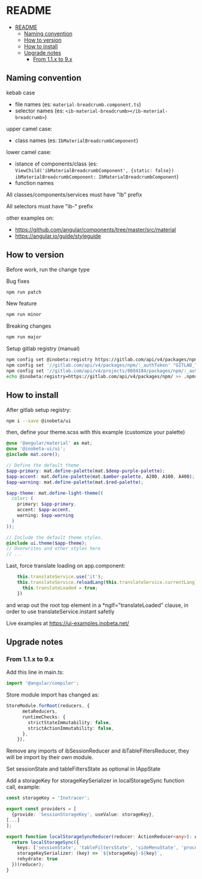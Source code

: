 # README

- [README](#readme)
  - [Naming convention](#naming-convention)
  - [How to version](#how-to-version)
  - [How to install](#how-to-install)
  - [Upgrade notes](#upgrade-notes)
    - [From 1.1.x to 9.x](#from-11x-to-9x)

## Naming convention

kebab case

- file names (es: `material-breadcrumb.component.ts`)
- selector names (es: `<ib-material-breadcrumb></ib-material-breadcrumb>`)

upper camel case:

- class names (es: `IbMaterialBreadcrumbComponent`)

lower camel case:

- istance of components/class (es: `ViewChild('ibMaterialBreadcrumbComponent', {static: false}) ibMaterialBreadcrumbComponent: IbMaterialBreadcrumbComponent`)
- function names

All classes/components/services must have "Ib" prefix

All selectors must have "ib-" prefix

other examples on:

- <https://github.com/angular/components/tree/master/src/material>
- <https://angular.io/guide/styleguide>

## How to version

Before work, run the change type

Bug fixes

```bash
npm run patch
```

New feature

```bash
npm run minor
```

Breaking changes

```bash
npm run major
```

Setup gitlab registry  (manual)

```bash
npm config set @inobeta:registry https://gitlab.com/api/v4/packages/npm/
npm config set '//gitlab.com/api/v4/packages/npm/:_authToken' "GITLAB_TOKEN"
npm config set '//gitlab.com/api/v4/projects/8604184/packages/npm/:_authToken' "GITLAB_TOKEN"
echo @inobeta:registry=https://gitlab.com/api/v4/packages/npm/ >> .npmrc
```

## How to install

After gitlab setup registry:

```bash
npm i --save @inobeta/ui
```

then, define your theme.scss with this example (customize your palette)

```scss
@use '@angular/material' as mat;
@use '@inobeta-ui/ui';
@include mat.core();

// Define the default theme
$app-primary: mat.define-palette(mat.$deep-purple-palette);
$app-accent: mat.define-palette(mat.$amber-palette, A200, A100, A400);
$app-warning: mat.define-palette(mat.$red-palette);

$app-theme: mat.define-light-theme((
  color: (
    primary: $app-primary,
    accent: $app-accent,
    warning: $app-warning
  )
));

// Include the default theme styles.
@include ui.theme($app-theme);
// Overwrites and other styles here
// ...
```

Last, force translate loading on app.component:

```typescript
    this.translateService.use('it');
    this.translateService.reloadLang(this.translateService.currentLang).subscribe(() => {
      this.translateLoaded = true;
    })
```

and wrap out the root top element in a *ngIf="translateLoaded" clause, in order to use translateService.instant safetly

Live examples at <https://ui-examples.inobeta.net/>

## Upgrade notes

### From 1.1.x to 9.x

Add this line in main.ts:

```typescript
import '@angular/compiler';
```

Store module import has changed as:

```typescript
StoreModule.forRoot(reducers, {
      metaReducers,
      runtimeChecks: {
        strictStateImmutability: false,
        strictActionImmutability: false,
      },
    }),
```

Remove any imports of ibSessionReducer and ibTableFiltersReducer, they will be import by their own module.

Set sessionState and tableFiltersState as optional in IAppState

Add a storageKey for storageKeySerializer in localStorageSync function call, example:

```typescript
const storageKey = 'Inotracer';

export const providers = [
  {provide: 'SessionStorageKey', useValue: storageKey},
[...]
];

export function localStorageSyncReducer(reducer: ActionReducer<any>): ActionReducer<any> {
  return localStorageSync({
    keys: ['sessionState', 'tableFiltersState', 'sideMenuState', 'processingGoodsState'],
    storageKeySerializer: (key) => `${storageKey}-${key}`,
    rehydrate: true
  })(reducer);
}
```
